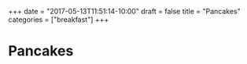 +++
date = "2017-05-13T11:51:14-10:00"
draft = false
title = "Pancakes"
categories = ["breakfast"]
+++

# Pancakes
